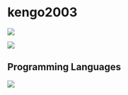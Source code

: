 # kengo2003

![](https://github-readme-stats.vercel.app/api/top-langs?username=yukimura-manase&show_icons=true&locale=en&layout=compact)

![](https://github-readme-stats.vercel.app/api/top-langs?username=yukimura-manase&show_icons=true&locale=en&layout=compact)

## Programming Languages

<img src="https://skillicons.dev/icons?i=html,css,js,typescript,php," /> <br /><br />


